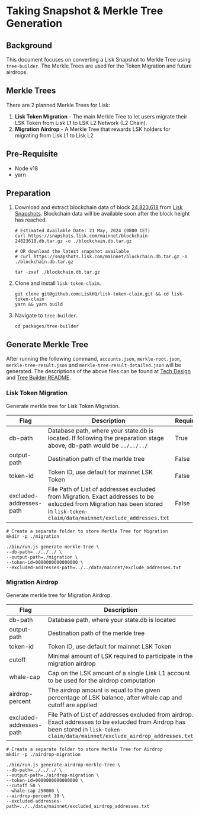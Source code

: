 # Taking Snapshot & Merkle Tree Generation

## Background

This document focuses on converting a Lisk Snapshot to Merkle Tree using `tree-builder`.
The Merkle Trees are used for the Token Migration and future airdrops.

## Merkle Trees

There are 2 planned Merkle Trees for Lisk:

1. **Lisk Token Migration** - The main Merkle Tree to let users migrate their LSK Token from Lisk L1 to LSK L2 Network (L2 Chain).
2. **Migration Airdrop** - A Merkle Tree that rewards LSK holders for migrating from Lisk L1 to Lisk L2

## Pre-Requisite

- Node v18
- yarn

## Preparation

1. Download and extract blockchain data of block [24,823,618](https://snapshots.lisk.com/mainnet/blockchain-24823618.db.tar.gz) from [Lisk Snapshots](https://snapshots.lisk.com/mainnet/). Blockchain data will be available soon after the block height has reached.

   ```
   # Estimated Available Date: 21 May, 2024 (0800 CET)
   curl https://snapshots.lisk.com/mainnet/blockchain-24823618.db.tar.gz -o ./blockchain.db.tar.gz

   # OR download the latest snapshot available
   # curl https://snapshots.lisk.com/mainnet/blockchain.db.tar.gz -o ./blockchain.db.tar.gz

   tar -zxvf ./blockchain.db.tar.gz
   ```

2. Clone and install `lisk-token-claim`.
   ```
   git clone git@github.com:LiskHQ/lisk-token-claim.git && cd lisk-token-claim
   yarn && yarn build
   ```
3. Navigate to `tree-builder`.
   ```
   cd packages/tree-builder
   ```

## Generate Merkle Tree

After running the following command, `accounts.json`, `merkle-root.json`, `merkle-tree-result.json` and `merkle-tree-result-detailed.json` will be generated.
The descriptions of the above files can be found at [Tech Design](./Tech_Design.md) and [Tree Builder README](../packages/tree-builder/README.md).

### Lisk Token Migration

Generate merkle tree for Lisk Token Migration.

| Flag                    | Description                                                                                                                                                                    | Required | Default            |
| ----------------------- | ------------------------------------------------------------------------------------------------------------------------------------------------------------------------------ | -------- | ------------------ |
| db-path                 | Database path, where your state.db is located. If following the preparation stage above, db-path would be `../../../`                                                          | True     |                    |
| output-path             | Destination path of the merkle tree                                                                                                                                            | False    | `./data`           |
| token-id                | Token ID, use default for mainnet LSK Token                                                                                                                                    | False    | `0000000000000000` |
| excluded-addresses-path | File Path of List of addresses excluded from Migration. Exact addresses to be exlucded from Migration has been stored in `lisk-token-claim/data/mainnet/exclude_addresses.txt` | False    | `""`               |

```
# Create a separate folder to store Merkle Tree for Migration
mkdir -p ./migration

./bin/run.js generate-merkle-tree \
--db-path=../../../ \
--output-path=./migration \
--token-id=0000000000000000 \
--excluded-addresses-path=../../data/mainnet/exclude_addresses.txt
```

### Migration Airdrop

Generate merkle tree for Migration Airdrop.

| Flag                    | Description                                                                                                                                                                        | Required | Default            |
| ----------------------- | ---------------------------------------------------------------------------------------------------------------------------------------------------------------------------------- | -------- | ------------------ |
| db-path                 | Database path, where your state.db is located                                                                                                                                      | True     |                    |
| output-path             | Destination path of the merkle tree                                                                                                                                                | False    | `./data`           |
| token-id                | Token ID, use default for mainnet LSK Token                                                                                                                                        | False    | `0000000000000000` |
| cutoff                  | Minimal amount of LSK required to participate in the migration airdrop                                                                                                             | False    | `50`               |
| whale-cap               | Cap on the LSK amount of a single Lisk L1 account to be used for the airdrop computation                                                                                           | False    | `250000`           |
| airdrop-percent         | The airdrop amount is equal to the given percentage of LSK balance, after whale cap and cutoff are applied                                                                         | False    | `10`               |
| excluded-addresses-path | File Path of List of addresses excluded from airdrop. Exact addresses to be exlucded from Airdrop has been stored in `lisk-token-claim/data/mainnet/exclude_airdrop_addresses.txt` | False    | `""`               |

```
# Create a separate folder to store Merkle Tree for Airdrop
mkdir -p ./airdrop-migration

./bin/run.js generate-airdrop-merkle-tree \
--db-path=../../../ \
--output-path=./airdrop-migration \
--token-id=0000000000000000 \
--cutoff 50 \
--whale-cap 250000 \
--airdrop-percent 10 \
--excluded-addresses-path=../../data/mainnet/excluded_airdrop_addresses.txt
```
